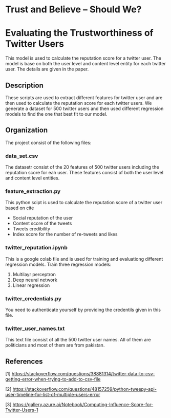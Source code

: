 #      Trust and Believe – Should We?
# Evaluating the Trustworthiness of Twitter Users

This model is used to calculate the reputation score for a twitter user. The model is base on both the user level and content level entity for each twitter user. The details are given in the paper.

## Description
These scripts are used to extract different features for twitter user and are then used to calculate the reputation score for each twitter users. We generate a dataset for 500 twitter users and then used different regression models to find the one that best fit to our model.

## Organization
The project consist of the following files:
### data_set.csv
The datasetr consist of the 20 features of 500 twitter users including the reputation score for eah user. These features consist of both the user level and content level entities.
### feature_extraction.py
This python scipt is used to calculate the reputation score of a twitter user based on cite

- Social reputation of the user
- Content score of the tweets
- Tweets credibility
- Index score for the number of re-tweets and likes

### twitter_reputation.ipynb
This is a google colab file and is used for training and evaluationg different regression models.
Train three regression models:
1. Multilayr perceptron
2. Deep neural network
3. Linear regression
### twitter_credentials.py
You need to authenticate yourself by providing the credentils given in this file.
### twitter_user_names.txt
This text file consist of all the 500 twitter user names. All of them are politicians and most of them are from pakistan. 

## References
[1]  https://stackoverflow.com/questions/38881314/twitter-data-to-csv-getting-error-when-trying-to-add-to-csv-file

[2] https://stackoverflow.com/questions/48157259/python-tweepy-api-user-timeline-for-list-of-multiple-users-error

[3]  https://gallery.azure.ai/Notebook/Computing-Influence-Score-for-Twitter-Users-1
